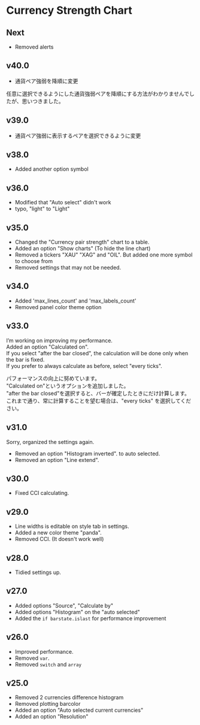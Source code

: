 # Currency Strength Chart
## Next
- Removed alerts

## v40.0
- 通貨ペア強弱を降順に変更

任意に選択できるようにした通貨強弱ペアを降順にする方法がわかりませんでしたが、思いつきました。

## v39.0
- 通貨ペア強弱に表示するペアを選択できるように変更

## v38.0
- Added another option symbol

## v36.0
- Modified that "Auto select" didn't work
- typo, "light" to "Light"

## v35.0
- Changed the "Currency pair strength" chart to a table.
- Added an option "Show charts" (To hide the line chart)
- Removed a tickers "XAU" "XAG" and "OIL". But added one more symbol to choose from
- Removed settings that may not be needed.

## v34.0
- Added 'max_lines_count' and 'max_labels_count'
- Removed panel color theme option

## v33.0
I’m working on improving my performance.<br>
Added an option "Calculated on".<br>
If you select "after the bar closed", the calculation will be done only when the bar is fixed.<br>
If you prefer to always calculate as before, select "every ticks".<br>

パフォーマンスの向上に努めています。<br>
"Calculated on"というオプションを追加しました。<br>
"after the bar closed"を選択すると、バーが確定したときにだけ計算します。<br>
これまで通り、常に計算することを望む場合は、"every ticks" を選択してください。<br>


## v31.0
Sorry, organized the settings again.
- Removed an option "Histogram inverted". to auto selected.
- Removed an option "Line extend".

## v30.0
- Fixed CCI calculating.

## v29.0
- Line widths is editable on style tab in settings.
- Added a new color theme "panda".
- Removed CCI. (It doesn't work well)

## v28.0
- Tidied settings up.

## v27.0
- Added options "Source", "Calculate by"
- Added options "Histogram" on the "auto selected"
- Added the `if barstate.islast` for performance improvement

## v26.0
- Improved performance.
- Removed `var`.
- Removed `switch` and `array`

## v25.0
- Removed 2 currencies difference histogram
- Removed plotting barcolor
- Added an option "Auto selected current currencies"
- Added an option "Resolution"
